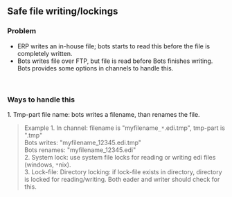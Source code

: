 ## Safe file writing/lockings ##

### Problem ###
  * ERP writes an in-house file; bots starts to read this before the file is completely written.
  * Bots writes file over FTP, but file is read before Bots finishes writing.
Bots provides some options in channels to handle this.

<br>
<h3>Ways to handle this</h3>
1. Tmp-part file name: bots writes a filename, than renames the file.<br>
<blockquote>Example 1. In channel: filename is "myfilename<code>_</code><code>*</code>.edi.tmp", tmp-part is ".tmp"<br>
Bots writes: "myfilename_12345.edi.tmp"<br>
Bots renames: "myfilename_12345.edi"<br>
2. System lock: use system file locks for reading or writing edi files (windows, <code>*</code>nix).<br>
3. Lock-file: Directory locking: if lock-file exists in directory, directory is locked for reading/writing. Both eader and writer should check for this.
